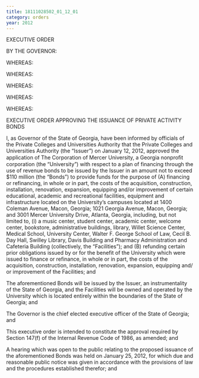 ```yaml
---
title: 18111028502_01_12_01
category: orders
year: 2012
---
```

 

EXECUTIVE ORDER

BY THE GOVERNOR:

WHEREAS:

WHEREAS:

WHEREAS:

WHEREAS:

WHEREAS:

EXECUTIVE ORDER
APPROVING THE ISSUANCE OF
PRIVATE ACTIVITY BONDS

I, as Governor of the State of Georgia, have been informed by officials of the
Private Colleges and Universities Authority that the Private Colleges and
Universities Authority (the “Issuer”) on January 12, 2012, approved the
application of The Corporation of Mercer University, a Georgia nonproﬁt
corporation (the “University”) with respect to a plan of financing through the use
of revenue bonds to be issued by the Issuer in an amount not to exceed $110
million (the “Bonds”) to provide funds for the purpose of (A) financing or
refinancing, in whole or in part, the costs of the acquisition, construction,
installation, renovation, expansion, equipping and/or improvement of certain
educational, academic and recreational facilities, equipment and infrastructure
located on the University’s campuses located at 1400 Coleman Avenue, Macon,
Georgia; 1021 Georgia Avenue, Macon, Georgia; and 3001 Mercer University
Drive, Atlanta, Georgia, including, but not limited to, (i) a music center, student
center, academic center, welcome center, bookstore, administrative buildings,
library, Willet Science Center, Medical School, University Center, Walter F.
George School of Law, Cecil B. Day Hall, Swilley Library, Davis Building and
Pharmacy Administration and Cafeteria Building (collectively, the “Facilities”);
and (B) refunding certain prior obligations issued by or for the benefit of the
University which were issued to finance or refinance, in whole or in part, the
costs of the acquisition, construction, installation, renovation, expansion,
equipping and/ or improvement of the Facilities; and

The aforementioned Bonds will be issued by the Issuer, an instrumentality of the
State of Georgia, and the Facilities will be owned and operated by the University
which is located entirely within the boundaries of the State of Georgia; and

The Governor is the chief elected executive officer of the State of Georgia; and

This executive order is intended to constitute the approval required by Section
147(f) of the Internal Revenue Code of 1986, as amended; and

A hearing which was open to the public relating to the proposed issuance of the
aforementioned Bonds was held on January 25, 2012, for which due and
reasonable public notice was given in accordance with the provisions of law and
the procedures established therefor; and

